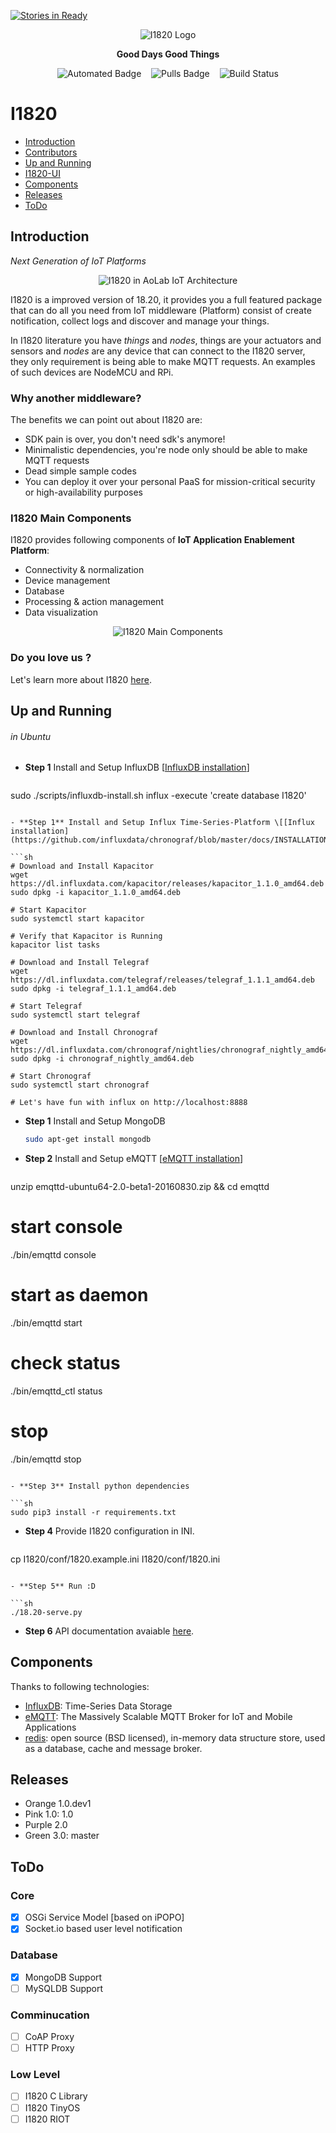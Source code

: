 [![Stories in Ready](https://badge.waffle.io/AoLab/I1820.png?label=ready&title=Ready)](https://waffle.io/AoLab/I1820)
<p align="center">
    <img alt="I1820 Logo" src="http://aolab.github.io/I1820/logo/logo-md.png">
</p>

<p align="center"><strong>Good Days Good Things</strong></p>

<p align="center">
    <img alt="Automated Badge" src="https://img.shields.io/docker/automated/aolab/i1820.svg">
    <img alt="Pulls Badge" src="https://img.shields.io/docker/pulls/aolab/i1820.svg">
    <img alt="Build Status" src="https://travis-ci.org/AoLab/I1820.svg?branch=master">
</p>

# I1820
- [Introduction](#introduction)
- [Contributors](#contributers)
- [Up and Running]('#up-and-running')
- [I1820-UI](https://github.com/AoLab/I1820/blob/master/I1820-UI/README.md)
- [Components](#components)
- [Releases](#releases)
- [ToDo](#todo)


## Introduction
*Next Generation of IoT Platforms*

<p align="center"><img alt="I1820 in AoLab IoT Architecture" src="http://aolab.github.io/documentation/architecture/I1820.jpg"></p>

I1820 is a improved version of 18.20, it provides you a full featured package
that can do all you need from IoT middleware (Platform) consist of create notification,
collect logs and discover and manage your things.

In I1820 literature you have *things* and *nodes*, things are your actuators and
sensors and *nodes* are any device that can connect to the I1820 server,
they only requirement is being able to make MQTT requests. An examples of such
devices are NodeMCU and RPi.

### Why another middleware?

The benefits we can point out about I1820 are:

* SDK pain is over, you don't need sdk's anymore!
* Minimalistic dependencies, you're node only should be able to make MQTT
requests
* Dead simple sample codes
* You can deploy it over your personal PaaS for mission-critical security or high-availability purposes

### I1820 Main Components

I1820 provides following components of **IoT Application Enablement Platform**:

* Connectivity & normalization
* Device management
* Database
* Processing & action management
* Data visualization

<p align="center"><img alt="I1820 Main Components" src="http://aolab.github.io/I1820/documentation/I1820-Components.jpg"></p>

### Do you love us ?

Let's learn more about I1820 [here](http://aolab.github.io/I1820/presentation/).

## Up and Running
###### in Ubuntu

- **Step 1** Install and Setup InfluxDB \[[InfluxDB installation](https://docs.influxdata.com/influxdb/v1.0/introduction/installation)]

   ```sh
sudo ./scripts/influxdb-install.sh
influx -execute 'create database I1820'
   ```

- **Step 1** Install and Setup Influx Time-Series-Platform \[[Influx installation](https://github.com/influxdata/chronograf/blob/master/docs/INSTALLATION.md)]

   ```sh
# Download and Install Kapacitor
wget https://dl.influxdata.com/kapacitor/releases/kapacitor_1.1.0_amd64.deb
sudo dpkg -i kapacitor_1.1.0_amd64.deb

# Start Kapacitor
sudo systemctl start kapacitor

# Verify that Kapacitor is Running
kapacitor list tasks

# Download and Install Telegraf
wget https://dl.influxdata.com/telegraf/releases/telegraf_1.1.1_amd64.deb
sudo dpkg -i telegraf_1.1.1_amd64.deb

# Start Telegraf
sudo systemctl start telegraf

# Download and Install Chronograf
wget https://dl.influxdata.com/chronograf/nightlies/chronograf_nightly_amd64.deb
sudo dpkg -i chronograf_nightly_amd64.deb

# Start Chronograf
sudo systemctl start chronograf

# Let's have fun with influx on http://localhost:8888
   ```

- **Step 1** Install and Setup MongoDB

   ```sh
   sudo apt-get install mongodb
   ```

- **Step 2** Install and Setup eMQTT \[[eMQTT installation](http://emqtt.io/docs/v2/install.html)]

   ```sh
unzip emqttd-ubuntu64-2.0-beta1-20160830.zip && cd emqttd

# start console
./bin/emqttd console

# start as daemon
./bin/emqttd start

# check status
./bin/emqttd_ctl status

# stop
./bin/emqttd stop
   ```

- **Step 3** Install python dependencies

   ```sh
sudo pip3 install -r requirements.txt
   ```

- **Step 4** Provide I1820 configuration in INI.

   ```sh
cp I1820/conf/1820.example.ini I1820/conf/1820.ini
   ```

- **Step 5** Run :D

   ```sh
./18.20-serve.py
   ```

- **Step 6** API documentation avaiable [here](http://aolab.github.io/I1820-Documentation).


## Components

Thanks to following technologies:

- [InfluxDB](https://www.influxdata.com/time-series-platform/influxdb/): Time-Series Data Storage
- [eMQTT](http://emqtt.io/): The Massively Scalable MQTT Broker for IoT and Mobile Applications
- [redis](https://redis.io/): open source (BSD licensed), in-memory data structure store, used as a database, cache and message broker.

## Releases

* Orange 1.0.dev1
* Pink 1.0: 1.0
* Purple 2.0
* Green 3.0: master

## ToDo
### Core
- [x] OSGi Service Model [based on iPOPO]
- [x] Socket.io based user level notification

### Database
- [x] MongoDB Support
- [ ] MySQLDB Support

### Comminucation
- [ ] CoAP Proxy
- [ ] HTTP Proxy

### Low Level
- [ ] I1820 C Library
- [ ] I1820 TinyOS
- [ ] I1820 RIOT
